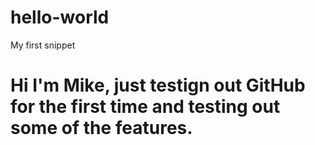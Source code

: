# hello-world
My first snippet

# Hi I'm Mike, just testign out GitHub for the first time and testing out some of the features.
